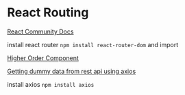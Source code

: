 # React Routing

[React Community Docs](https://reactjs.org/community/routing.html)

install react router
```npm install react-router-dom```
and import

[Higher Order Component](https://reactjs.org/docs/higher-order-components.html)


[Getting dummy data from rest api using axios](https://jsonplaceholder.typicode.com/)

install  axios ```npm install axios```